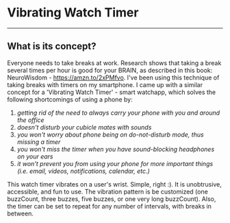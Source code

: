 # Vibrating Watch Timer

----
## What is its concept?
Everyone needs to take breaks at work.  Research shows that taking a break several times per hour is good for your BRAIN, as described in this book: NeuroWisdom - https://amzn.to/2xPMfvo.
I've been using this technique of taking breaks with timers on my smartphone.  I came up with a similar concept for a 'Vibrating Watch Timer' - smart watchapp, which solves the following shortcomings of using a phone by:

1. *getting rid of the need to always carry your phone with you and around the office*
2. *doesn't disturb your cubicle mates with sounds*
3. *you won't worry about phone being on do-not-disturb mode, thus missing a timer*
4. *you won't miss the timer when you have sound-blocking headphones on your ears*
5. *it won't prevent you from using your phone for more important things (i.e. email, videos, notifications, calendar, etc.)*

This watch timer vibrates on a user's wrist.  Simple, right :).  It is unobtrusive, accessible, and fun to use.  The vibration pattern is be customized (one buzzCount, three buzzes, five buzzes, or one very long buzzCount).  Also, the timer can be set to repeat for any number of intervals, with breaks in between.
